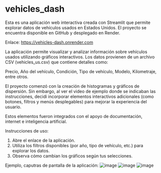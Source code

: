 # vehicles_dash

Esta es una aplicación web interactiva creada con Streamlit que permite explorar datos de vehículos usados en Estados Unidos. El proyecto se encuentra disponible en GitHub y desplegado en Render.

Enlace: https://vehicles-dash.onrender.com

La aplicación permite visualizar y analizar información sobre vehículos usados utilizando gráficos interactivos. Los datos provienen de un archivo CSV (vehicles_us.csv) que contiene detalles como:

Precio, Año del vehículo, Condición, Tipo de vehículo, Modelo, Kilometraje, entre otros.

El proyecto comenzó con la creación de histogramas y gráficos de dispersión. Sin embargo, al ver el video de ejemplo donde se indicaban las instrucciones, decidi incorporar elementos interactivos adicionales (como botones, filtros y menús desplegables) para mejorar la experiencia del usuario.

Estos elementos fueron integrados con el apoyo de documentación, internet e inteligencia artificial.

Instrucciones de uso:

1. Abre el enlace de la aplicación.
2. Utiliza los filtros disponibles (por año, tipo de vehículo, etc.) para explorar los datos.
3. Observa cómo cambian los gráficos según tus selecciones.

Ejemplo, caputras de pantalla de la aplicación:
![image](https://github.com/user-attachments/assets/00d88134-0723-486e-930d-f6a4fa123348)
![image](https://github.com/user-attachments/assets/52fc140d-8ecf-48ab-a6f4-41531b4441c3)
![image](https://github.com/user-attachments/assets/54571eb2-dbdd-4e8c-b34a-6fc68b307277)

